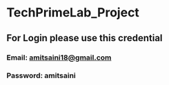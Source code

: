 # TechPrimeLab_Project

## For Login please use this credential
### Email: amitsaini18@gmail.com
### Password: amitsaini
